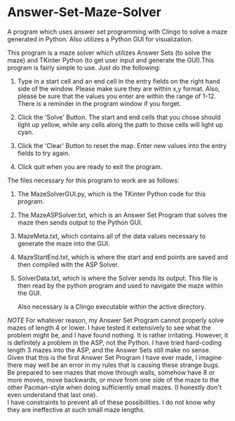 # Answer-Set-Maze-Solver
A program which uses answer set programming with Clingo to solve a maze generated in Python. Also utilizes a Python GUI for visualization.

This program is a maze solver which utilizes Answer Sets (to solve the maze) and TKinter Python (to get user input and generate the GUI).This program is fairly simple to use.  Just do the following:

1. Type in a start cell and an end cell in the entry fields on the right hand side of the window.  Please make sure they are within x,y format. Also, please be sure that the values you enter are within the range of 1-12.  There is a reminder in the program window if you forget.

2. Click the 'Solve' Button.  The start and end cells that you chose should light up yellow, while any cells along the path to those cells will light up cyan.

3. Click the 'Clear' Button to reset the map.  Enter new values into the entry fields to try again.

4. Click quit when you are ready to exit the program.
	
The files necessary for this program to work are as follows:

1. The MazeSolverGUI.py, which is the TKinter Python code for this program.

2. The MazeASPSolver.txt, which is an Answer Set Program that solves the maze then sends output to the Python GUI.
	
3. MazeMeta.txt, which contains all of the data values necessary to generate the maze into the GUI.

4. MazeStartEnd.txt, which is where the start and end points are saved and then compiled with the ASP Solver.

5. SolverData.txt, which is where the Solver sends its output.  This file is then read by the python program and used to navigate the maze within the GUI.
	
	Also necessary is a Clingo executable within the active directory.
	
	

	
*NOTE*
For whatever reason, my Answer Set Program cannot properly solve mazes of length 4 or lower.  I have tested it extensively to see what the problem might be, and I have found nothing.
It is rather irritating.  However, it is definitely a problem in the ASP, not the Python.  I have tried hard-coding length 3 mazes into the ASP, and the Answer Sets still make no sense.  Given that this is the first Answer Set Program I have ever made, I imagine there may well be an error in my rules that is causing these strange bugs.
Be prepared to see mazes that move through walls, somehow have 8 or more moves, move backwards, or move from one side of the maze to the other Pacman-style when doing sufficiently small mazes.  (I honestly don't even understand that last one).  
I have constraints to prevent all of these possibilities.  I do not know why they are ineffective at such small maze lengths.
